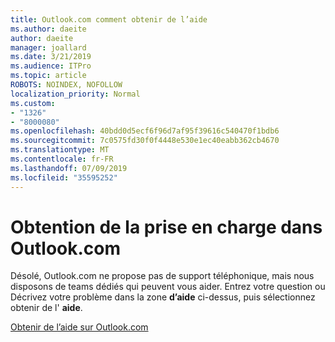 ```yaml
---
title: Outlook.com comment obtenir de l’aide
ms.author: daeite
author: daeite
manager: joallard
ms.date: 3/21/2019
ms.audience: ITPro
ms.topic: article
ROBOTS: NOINDEX, NOFOLLOW
localization_priority: Normal
ms.custom:
- "1326"
- "8000080"
ms.openlocfilehash: 40bdd0d5ecf6f96d7af95f39616c540470f1bdb6
ms.sourcegitcommit: 7c0575fd30f0f4448e530e1ec40eabb362cb4670
ms.translationtype: MT
ms.contentlocale: fr-FR
ms.lasthandoff: 07/09/2019
ms.locfileid: "35595252"
---
```

# <a name="how-to-get-support-in-outlookcom"></a>Obtention de la prise en charge dans Outlook.com

Désolé, Outlook.com ne propose pas de support téléphonique, mais nous disposons de teams dédiés qui peuvent vous aider.
Entrez votre question ou Décrivez votre problème dans la zone **d’aide** ci-dessus, puis sélectionnez obtenir de l' **aide**.

[Obtenir de l’aide sur Outlook.com](https://support.office.com/article/40676ad0-c831-45ac-a023-5be633be798d?wt.mc_id=Office_Outlook_com_Alchemy)
